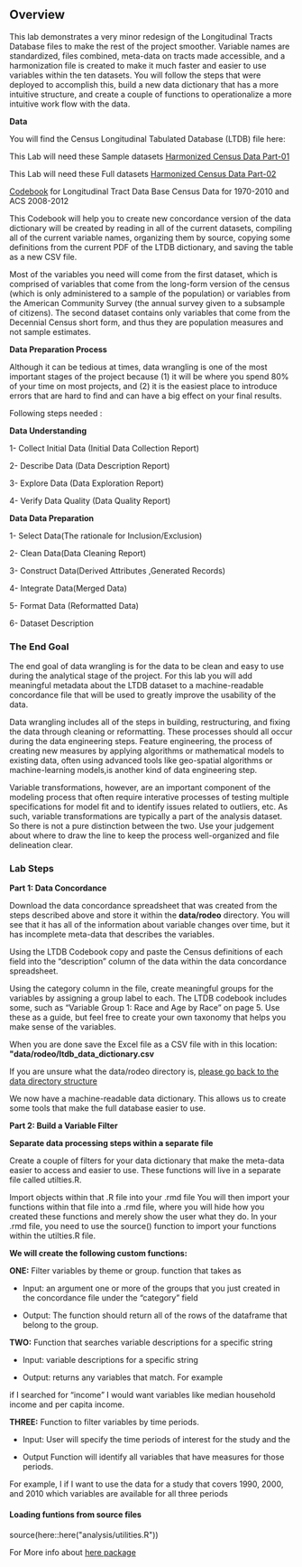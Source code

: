 ## Overview 
This lab demonstrates a very minor redesign of the Longitudinal Tracts Database files to make the rest of the project smoother.
Variable names are standardized, files combined, meta-data on tracts made accessible, and a harmonization file is created to make it much faster and easier to use variables within the ten datasets.
You will follow the steps that were deployed to accomplish this, build a new data dictionary that has a more intuitive structure, and create a couple of functions to operationalize a more intuitive work flow with the data.

**Data**

You will find the Census Longitudinal Tabulated Database (LTDB) file here:

This Lab will need these Sample datasets [Harmonized Census Data Part-01](https://watts-college.github.io/cpp-528-fall-2021/data/LTDB_Std_All_Sample.zip)

This Lab will need these Full datasets [Harmonized Census Data Part-02](https://watts-college.github.io/cpp-528-fall-2021/data/LTDB_Std_All_fullcount.zip)


[Codebook](https://watts-college.github.io/cpp-528-fall-2021/data/LTDB-codebook.pdf) for Longitudinal Tract Data Base Census Data for 1970-2010 and ACS 2008-2012 

This Codebook will help you to create new concordance version of the data dictionary will be created by reading in all of the current datasets, 
compiling all of the current variable names, organizing them by source, copying some definitions from the current PDF of the LTDB dictionary, 
and saving the table as a new CSV file.

Most of the variables you need will come from the first dataset, which is comprised of variables that come from the long-form version of the census (which is only administered to a sample of the population) or variables from the American Community Survey (the annual survey given to a subsample of citizens).
The second dataset contains only variables that come from the Decennial Census short form, and thus they are population measures and not sample estimates.

**Data Preparation Process**

Although it can be tedious at times, data wrangling is one of the most important stages of the project because (1) it will be where you spend 80% of your time on most projects, and (2) it is the easiest place to introduce errors that are hard to find and can have a big effect on your final results.

Following steps needed :

**Data Understanding**

1- Collect Initial Data (Initial Data Collection Report)

2- Describe Data (Data Description Report)

3- Explore Data (Data Exploration Report)

4- Verify Data Quality (Data Quality Report)

**Data Data Preparation**

1- Select Data(The rationale for Inclusion/Exclusion)

2- Clean Data(Data Cleaning Report)

3- Construct Data(Derived Attributes ,Generated Records)

4- Integrate Data(Merged Data)

5- Format Data (Reformatted Data)

6- Dataset Description

### The End Goal

The end goal of data wrangling is for the data to be clean and easy to use during the analytical stage of the project. For this lab you will add meaningful metadata about the LTDB dataset to a machine-readable concordance file that will be used to greatly improve the usability of the data.

Data wrangling includes all of the steps in building, restructuring, and fixing the data through cleaning or reformatting. These processes should all occur during the data engineering steps. Feature engineering, the process of creating new measures by applying algorithms or mathematical models to existing data, often using advanced tools like geo-spatial algorithms or machine-learning models,is another kind of data engineering step.

Variable transformations, however, are an important component of the modeling process that often require interative processes of testing multiple specifications for model fit and to identify issues related to outliers, etc. As such, variable transformations are typically a part of the analysis dataset. So there is not a pure distinction between the two. Use your judgement about where to draw the line to keep the process well-organized and file delineation clear.

### Lab Steps

**Part 1: Data Concordance**

Download the data concordance spreadsheet that was created from the steps described above and store it within the **data/rodeo** directory. You will see that it has all of the information about variable changes over time, but it has incomplete meta-data that describes the variables.

Using the LTDB Codebook copy and paste the Census definitions of each field into the “description” column of the data within the data concordance spreadsheet.

Using the category column in the file, create meaningful groups for the variables by assigning a group label to each. The LTDB codebook includes some, such as “Variable Group 1: Race and Age by Race” on page 5. Use these as a guide, but feel free to create your own taxonomy that helps you make sense of the variables.

When you are done save the Excel file as a CSV file with in this location: **"data/rodeo/ltdb_data_dictionary.csv**

If you are unsure what the data/rodeo directory is, [please go back to the data directory structure](https://watts-college.github.io/cpp-528-fall-2021/labs/lab-02-instructions.html#data-directory-structure)

We now have a machine-readable data dictionary. This allows us to create some tools that make the full database easier to use.

**Part 2: Build a Variable Filter**

**Separate data processing steps within a separate file**

Create a couple of filters for your data dictionary that make the meta-data easier to access and easier to use. These functions will live in a separate file called utilties.R.

Import objects within that .R file into your .rmd file
You will then import your functions within that file into a .rmd file, where you will hide how you created these functions and merely show the user what they do. In your .rmd file, you need to use the source() function to import your functions within the utilties.R file.

**We will create the following custom functions:**

**ONE:** Filter variables by theme or group. function that takes as 

- Input: an argument one or more of the groups that you just created in the concordance file under the “category” field

- Output: The function should return all of the rows of the dataframe that belong to the group.

**TWO:** Function that searches variable descriptions for a specific string

- Input: variable descriptions for a specific string 

- Output: returns any variables that match. For example 

if I searched for “income” I would want variables like median household income and per capita income.

**THREE:** Function to filter variables by time periods.

- Input: User will specify the time periods of interest for the study and the 

- Output Function will identify all variables that have measures for those periods. 

For example, I if I want to use the data for a study that covers 1990, 2000, and 2010 which variables are available for all three periods

#### Loading funtions from source files

source(here::here("analysis/utilities.R"))

For More info about [here package](https://here.r-lib.org)



